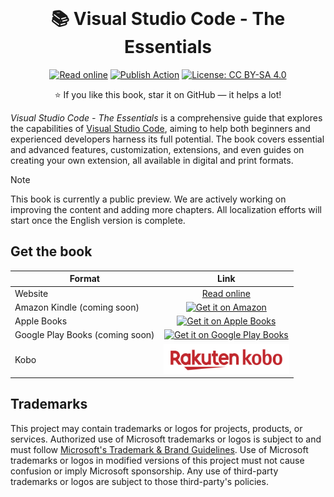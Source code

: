 <div align="center">

<img src="./docs/en/cover.jpg" alt="" align="center" height="128" />

# 📚 Visual Studio Code - The Essentials

[![Read online](https://img.shields.io/badge/eBook-Read_online-blue?style=flat-square)](https://microsoft.github.io/vscode-essentials/en/)
[![Publish Action](https://img.shields.io/github/actions/workflow/status/microsoft/vscode-essentials/publish.yml?style=flat-square&label=Publish&logo=github)](https://github.com/microsoft/vscode-essentials/actions/workflows/publish.yml)
[![License: CC BY-SA 4.0](https://img.shields.io/badge/License-CC%20BY--SA-222?style=flat-square)](https://creativecommons.org/licenses/by-sa/4.0/)

:star: If you like this book, star it on GitHub — it helps a lot!

</div>

*Visual Studio Code - The Essentials* is a comprehensive guide that explores the capabilities of [Visual Studio Code](https://code.visualstudio.com/), aiming to help both beginners and experienced developers harness its full potential. The book covers essential and advanced features, customization, extensions, and even guides on creating your own extension, all available in digital and print formats.

> [!Note]
> This book is currently a public preview. We are actively working on improving the content and adding more chapters. All localization efforts will start once the English version is complete.

## Get the book

| Format | Link |
|-|:-:|
| Website | [Read online](https://microsoft.github.io/vscode-essentials/en/) | 
| Amazon Kindle (coming soon) | <a href="https://aka.ms/vscode-essentials-book/kindle"><picture><source media="(prefers-color-scheme: dark)" srcset="./images/badge-amazon-rev.png"><img alt="Get it on Amazon" src="./images/badge-amazon.png" height="36"></picture></a> |
| Apple Books | <a href="https://aka.ms/vscode-essentials-book/apple"><picture><source media="(prefers-color-scheme: dark)" srcset="./images/badge-apple-books-rev.png"><img alt="Get it on Apple Books" src="./images/badge-apple-books.png" height="32"></picture></a> |
| Google Play Books (coming soon) | <a href="https://aka.ms/vscode-essentials-book/googleplay"><img alt="Get it on Google Play Books" src="./images/badge-google-play.png" height="48"></a> |
| Kobo | <a href="https://aka.ms/vscode-essentials-book/kobo"><img alt="Get it on Rakuten Kobo" src="./images/badge-kobo.png" height="48"></a> |

## Trademarks

This project may contain trademarks or logos for projects, products, or services. Authorized use of Microsoft
trademarks or logos is subject to and must follow
[Microsoft's Trademark & Brand Guidelines](https://www.microsoft.com/en-us/legal/intellectualproperty/trademarks/usage/general).
Use of Microsoft trademarks or logos in modified versions of this project must not cause confusion or imply Microsoft sponsorship.
Any use of third-party trademarks or logos are subject to those third-party's policies.
